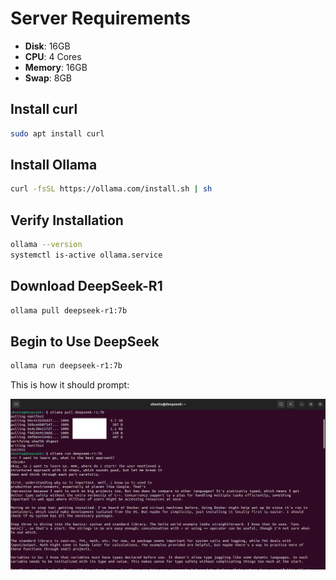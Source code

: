# Server Requirements

- **Disk**: 16GB
- **CPU**: 4 Cores
- **Memory**: 16GB
- **Swap**: 8GB

## Install curl

```sh
sudo apt install curl
```

## Install Ollama

```sh
curl -fsSL https://ollama.com/install.sh | sh
```

## Verify Installation

```sh
ollama --version
systemctl is-active ollama.service
```

## Download DeepSeek-R1

```sh
ollama pull deepseek-r1:7b
```

## Begin to Use DeepSeek

```sh
ollama run deepseek-r1:7b
```

This is how it should prompt:

![deepseek](deepseek.png)